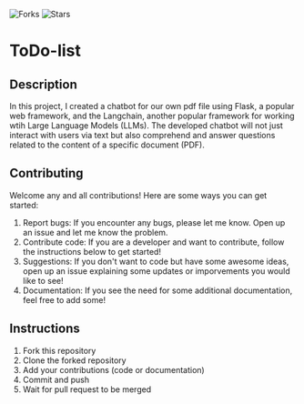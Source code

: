 ![Forks](https://img.shields.io/badge/forks-0-blue)
![Stars](https://img.shields.io/badge/stars-0-yellow)

# ToDo-list

## Description
In this project, I created a chatbot for our own pdf file using Flask, a popular web framework, and the Langchain, another popular framework for working wtih Large Language Models (LLMs). The developed chatbot will not just interact with users via text but also comprehend and answer questions related to the content of a specific document (PDF).

## Contributing
Welcome any and all contributions! Here are some ways you can get started:
1. Report bugs: If you encounter any bugs, please let me know. Open up an issue and let me know the problem.
2. Contribute code: If you are a developer and want to contribute, follow the instructions below to get started!
3. Suggestions: If you don't want to code but have some awesome ideas, open up an issue explaining some updates or imporvements you would like to see!
4. Documentation: If you see the need for some additional documentation, feel free to add some!

## Instructions
1. Fork this repository
2. Clone the forked repository
3. Add your contributions (code or documentation)
4. Commit and push
5. Wait for pull request to be merged
